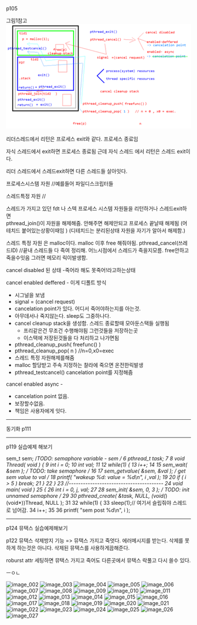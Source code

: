 

p105

그림1참고
![image_001](./img/image_001.png)


리더스레드에서 리턴은 프로세스 exit와 같다. 프로세스 종료임

자식 스레드에서 exit하면 프로세스 종료됨
근데 자식 스레드 에서 리턴은 스레드 exit이다. 

리더 스레드에서 스레드exit하면 다른 스레드들 살아잇다.



프로세스시스템   자원 //예를들어 파일디스크립터들

스레드특정       자원 //


스레드가 가지고 있던 fdt 나 스텍 프로세스 시스템 자원들을
리턴하거나 스레드exit하면  
pthread_join()이 자원을 해제해줌.
안해주면 해제안되고 프로세스 끝날때 해제됨
(어테치드 붙어있는상황이때임 )
(디테치드는 분리된상태 자원을 자기가 알아서 해제함.)


스레드 특정 자원 은 malloc이다.
malloc 이후 free  해줘야됨.
pthread_cancel(쓰레드ID) //끝내 스레드들 다 죽여 정리해.
어느시점에서 스레드가 죽을지모름.
free안하고 죽을수잇음 그러면 메모리 릭이발생함.

cancel disabled 된 상태 
-죽어라 해도 못죽어!라고하는상태

cancel enabled  deffered - 이게 디폴트 방식
- 시그널을 보냄 
- signal = (cancel request)
- cancelation point가 있다. 어디서 죽어야하는지를 아는것.
- 아무데서나 죽지않는다. sleep도 그중하나다.
- cancel cleanup stack을 생성함. 스레드 종료할때 모아둔스택들 실행됨
  - 프리같은건 무조건 수행해야됨 그런것들을 저장하는곳
  - 이스택에 저장된것들을 다 처리하고 나가면됨
- pthread_cleanup_push( freefunc() )
- pthread_cleanup_pop( n ) //n=0,x0=exec
- 스레드 특정 자원해제를해줌
- malloc 할당받고 주속 지정하는 찰라에 죽으면 온전한릭발생 
- pthread_testcancel() cancelation point를 지정해줌

cancel enabled async -  
- cancelation point 없음.
- 보장할수없음.
- 책임은 사용자에게 잇다.





----

동기화 
p111

---
p119 
실습예제 해보기

sem_t        sem;  /*TODO: semaphore variable - sem */
  6 pthread_t   task;
  7 
  8 void Thread( void ) {
  9     int i = 0;
 10     int val;
 11 
 12     while(1) {
 13         i++;
 14 
 15         sem_wait( &sem ); /* TODO: take semaphore */
 16 
 17         sem_getvalue( &sem, &val ); /* get sem value to val */
 18         printf( "wakeup %d: value = %d\n", i ,val );
 19 
 20         if ( i > 5 ) break;
 21     }
 22 }
 23 //----------------------------------------
 24 void main( void )
 25 {
 26     int i = 0, j, val;
 27 
 28     sem_init( &sem, 0, 3 ); /* TODO: init unnamed semaphore */
 29 
 30     pthread_create( &task, NULL, (void*(*)(void*))Thread, NULL );
 31 
 32     while(1) {
 33         sleep(1);// 여기서 슬립줘야 스레드로 넘어감.
 34         i++;
 35 
 36         printf( "sem post %d\n", i );


---
p124
 뮤택스 실습예제해보기

 p122
 뮤택스 삭제방지 기능 => 뮤택스 가지고 죽엇다. 에러메시지를 받는다. 
 삭제를 못하게 하는것은 아니다. 
 삭제된 뮤택스를 사용하게끔해준다.

 roburst attr 세팅하면
뮤택스 가지고 죽어도 
다른곳에서 뮤택스 락풀고 다시 쓸수 있다.




ㅡㅇㄴ




![image_002](./img/image_002.png)
![image_003](./img/image_003.png)
![image_004](./img/image_004.png)
![image_005](./img/image_005.png)
![image_006](./img/image_006.png)
![image_007](./img/image_007.png)
![image_008](./img/image_008.png)
![image_009](./img/image_009.png)
![image_010](./img/image_010.png)
![image_011](./img/image_011.png)
![image_012](./img/image_012.png)
![image_013](./img/image_013.png)
![image_014](./img/image_014.png)
![image_015](./img/image_015.png)
![image_016](./img/image_016.png)
![image_017](./img/image_017.png)
![image_018](./img/image_018.png)
![image_019](./img/image_019.png)
![image_020](./img/image_020.png)
![image_021](./img/image_021.png)
![image_022](./img/image_022.png)
![image_023](./img/image_023.png)
![image_024](./img/image_024.png)
![image_025](./img/image_025.png)
![image_026](./img/image_026.png)
![image_027](./img/image_027.png)